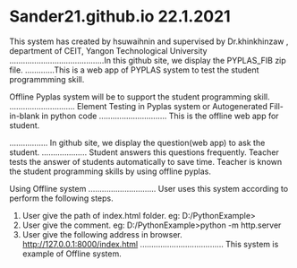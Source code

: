 # Sander21.github.io   22.1.2021
This system has created by hsuwaihnin and supervised by Dr.khinkhinzaw , department of CEIT, Yangon Technological University
..........................................In this github site, we display the PYPLAS_FIB zip file.
.............This is a web app of PYPLAS system to test the student programmming skill.

Offline Pyplas system will be to support the student programming skill.
.............................
Element Testing in Pyplas system or Autogenerated Fill-in-blank in python code
..............................
This is the offline web app for student.

.................
In github site, we display the question(web app) to ask the student.
....................
Student answers this questions frequently.
Teacher tests the answer of students automatically to save time.
Teacher is known the student programming skills by using offline pyplas.

Using Offline  system
..............................
User uses this system according to perform the following steps.
1. User give the path of index.html folder.
eg:  D:/PythonExample>
2. User give the comment.
eg: D:/PythonExample>python -m http.server
3. User give the following address in browser.
http://127.0.0.1:8000/index.html
.....................................
This system is example of Offline system.
